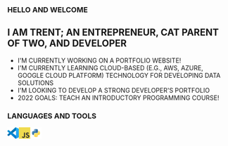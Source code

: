 ### HELLO AND WELCOME

## I AM TRENT; AN ENTREPRENEUR, CAT PARENT OF TWO, AND DEVELOPER
- I'M CURRENTLY WORKING ON A PORTFOLIO WEBSITE!
- I'M CURRENTLY LEARNING CLOUD-BASED (E.G., AWS, AZURE, GOOGLE CLOUD PLATFORM) TECHNOLOGY FOR DEVELOPING DATA SOLUTIONS
- I'M LOOKING TO DEVELOP A STRONG DEVELOPER'S PORTFOLIO
- 2022 GOALS: TEACH AN INTRODUCTORY PROGRAMMING COURSE!


### LANGUAGES AND TOOLS

<img align="left" alt="vs code" width="26px" src="https://github.com/github/explore/blob/main/topics/visual-studio-code/visual-studio-code.png?raw=true"/>
<img align="left" alt="javascript" width="26px" src="https://github.com/github/explore/blob/main/topics/javascript/javascript.png?raw=true"/>
<img align="left" alt="python" width="26px" src="https://github.com/github/explore/blob/main/topics/python/python.png?raw=true"/>